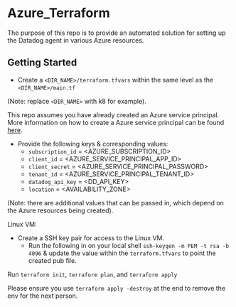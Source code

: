 # Azure_Terraform
The purpose of this repo is to provide an automated solution for setting up the Datadog agent in various Azure resources. 

## Getting Started
* Create a `<DIR_NAME>/terraform.tfvars` within the same level as the `<DIR_NAME>/main.tf`

(Note: replace `<DIR_NAME>` with k8 for example).

This repo assumes you have already created an Azure service principal. More information on how to create a Azure service principal can be found [here](https://docs.microsoft.com/en-us/cli/azure/create-an-azure-service-principal-azure-cli#1-create-a-service-principal).

* Provide the following keys & corresponding values: 
   * `subscription_id` = <AZURE_SUBSCRIPTION_ID>
   * `client_id`       = <AZURE_SERVICE_PRINCIPAL_APP_ID>
   * `client_secret`   = <AZURE_SERVICE_PRINCIPAL_PASSWORD>
   * `tenant_id`       = <AZURE_SERVICE_PRINCIPAL_TENANT_ID>
   * `datadog_api_key` = <DD_API_KEY>
   * `location`        = <AVAILABILITY_ZONE>

(Note: there are additional values that can be passed in, which depend on the Azure resources being created). 

Linux VM: 
   
* Create a SSH key pair for access to the Linux VM. 
   * Run the following in on your local shell `ssh-keygen -m PEM -t rsa -b 4096` & update the value within the `terraform.tfvars` to point the created pub file. 
  

Run `terraform init`, `terraform plan`, and `terraform apply`

Please ensure you use `terraform apply -destroy` at the end to remove the env for the next person. 
